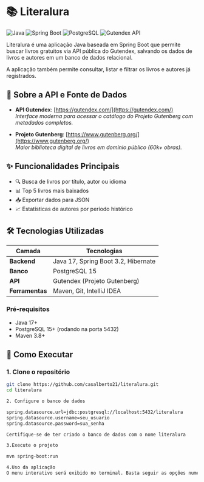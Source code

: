 # 📚 Literalura 

![Java](https://img.shields.io/badge/java-%23ED8B00.svg?style=for-the-badge&logo=openjdk&logoColor=white)
![Spring Boot](https://img.shields.io/badge/Spring_Boot-F2F4F9?style=for-the-badge&logo=spring-boot)
![PostgreSQL](https://img.shields.io/badge/PostgreSQL-316192?style=for-the-badge&logo=postgresql&logoColor=white)
![Gutendex API](https://img.shields.io/badge/Gutendex_API-000000?style=flat&logo=json&logoColor=white)

Literalura é uma aplicação Java baseada em Spring Boot que permite buscar livros gratuitos via API pública do Gutendex, salvando os dados de livros e autores em um banco de dados relacional.

A aplicação também permite consultar, listar e filtrar os livros e autores já registrados.
## 🔗 Sobre a API e Fonte de Dados
- **API Gutendex**: [https://gutendex.com/](https://gutendex.com/)  
  _Interface moderna para acessar o catálogo do Projeto Gutenberg com metadados completos._
  
- **Projeto Gutenberg**: [https://www.gutenberg.org/](https://www.gutenberg.org/)  
  _Maior biblioteca digital de livros em domínio público (60k+ obras)._

## ✨ Funcionalidades Principais
- 🔍 Busca de livros por título, autor ou idioma
- 📊 Top 5 livros mais baixados
- 📥 Exportar dados para JSON
- 📈 Estatísticas de autores por período histórico

## 🛠️ Tecnologias Utilizadas
| Camada          | Tecnologias                          |
|-----------------|--------------------------------------|
| **Backend**     | Java 17, Spring Boot 3.2, Hibernate |
| **Banco**       | PostgreSQL 15                        |
| **API**         | Gutendex (Projeto Gutenberg)         |
| **Ferramentas** | Maven, Git, IntelliJ IDEA            |



### Pré-requisitos
- Java 17+
- PostgreSQL 15+ (rodando na porta 5432)
- Maven 3.8+

## 🚀 Como Executar

### 1. Clone o repositório
```bash
git clone https://github.com/casalberto21/literalura.git
cd literalura

2. Configure o banco de dados

spring.datasource.url=jdbc:postgresql://localhost:5432/literalura
spring.datasource.username=seu_usuario
spring.datasource.password=sua_senha

Certifique-se de ter criado o banco de dados com o nome literalura

3.Execute o projeto

mvn spring-boot:run

4.Uso da aplicação
O menu interativo será exibido no terminal. Basta seguir as opções numéricas
